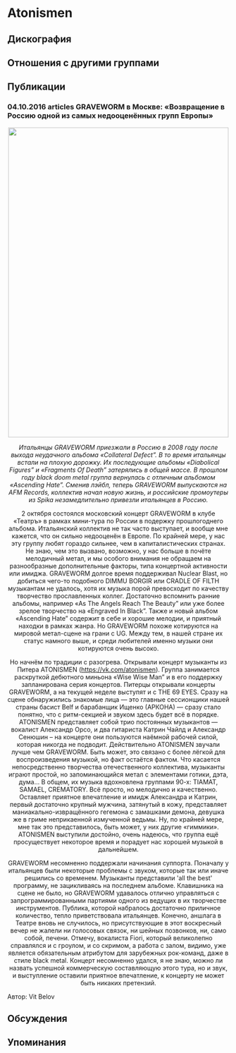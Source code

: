 # Atonismen



## Дискография


## Отношения с другими группами


## Публикации

### 04.10.2016 articles GRAVEWORM в Москве: «Возвращение в Россию одной из самых недооценённых групп Европы»

<p><em></em><center><em><img width="500" height="703" src="/images/articles_rus/2016.10/30036.jpg" border="0"></em><p></p><p><em>Итальянцы GRAVEWORM приезжали в Россию в 2008 году после выхода неудачного альбома «Collateral Defect”. В то время итальянцы встали на плохую дорожку. Их последующие альбомы «Diabolical Figures” и «Fragments Of Death” затерялись в общей массе. В прошлом году black doom metal группа вернулась с отличным альбомом «Ascending Hate”. Сменив лэйбл, теперь GRAVEWORM выпускаются на AFM Records, коллектив начал новую жизнь, и российские промоутеры из Spika незамедлительно привезли итальянцев в Россию.</em></p><p>2 октября состоялся московский концерт GRAVEWORM в клубе «Театръ» в рамках мини-тура по России в подержку прошлогоднего альбома. Итальянский коллектив не так часто выступает, и вообще мне кажется, что он сильно недооценён в Европе. По крайней мере, у нас эту группу любят гораздо сильнее, чем в капиталистических странах. Не знаю, чем это вызвано, возможно, у нас больше в почёте мелодичный метал, и мы особого внимания не обращаем на разнообразные дополнительные факторы, типа концертной активности или имиджа. GRAVEWORM долгое время поддерживал Nuclear Blast, но добиться чего-то подобного DIMMU BORGIR или CRADLE OF FILTH музыкантам не удалось, хотя их музыка порой превосходит по качеству творчество прославленных коллег. Достаточно вспомнить ранние альбомы, например «As The Angels Reach The Beauty” или уже более зрелое творчество на «Engraved In Black”. Также и новый альбом «Ascending Hate” содержит в себе и хорошие мелодии, и приятный находки в рамках жанра. Но GRAVEWORM похоже котируются на мировой метал-сцене на грани с UG. Между тем, в нашей стране их статус намного выше, и среди любителей именно музыки они котируются очень высоко.</p><p>Но начнём по традиции с разогрева. Открывали концерт музыканты из Питера ATONISMEN (<a href="https://vk.com/atonismen">https://vk.com/atonismen</a>). Группа занимается раскруткой дебютного миньона «Wise Wise Man” и в его поддержку запланирована серия концертов. Питерцы открывали концерты GRAVEWORM, а на текущей неделе выступят и с THE 69 EYES. Сразу на сцене обнаружились знакомые лица — это главные сессионщики нашей страны басист Belf и барабанщик Ищенко (АРКОНА) — сразу стало понятно, что с ритм-секцией и звуком здесь будет всё в порядке. ATONISMEN представляет собой трио постоянных музыкантов — вокалист Александр Орсо, и два гитариста Катрин Чайлд и Александр Сенюшин – на концерте они пользуются наёмной рабочей силой, которая никогда не подводит. Действительно ATONISMEN звучали лучше чем GRAVEWORM. Быть может, это связано с более лёгкой для воспроизведения музыкой, но факт остаётся фактом. Что касается непосредственно творчества отечественного коллектива, музыканты играют простой, но запоминающийся метал с элементами готики, дэта, дума... В общем, их музыка вдохновлена группами 90-х: TIAMAT, SAMAEL, CREMATORY. Всё просто, но мелодично и качественно. Оставляет приятное впечатление и имидж Александра и Катрин, первый достаточно крупный мужчина, затянутый в кожу, представляет маниакально-извращённого гегемона с замашками демона, девушка же в гриме неприкаенной измученной ведьмы. Ну, по крайней мере, мне так это представилось, быть может, у них другие «гиммики». ATONISMEN выступили достойно, очень надеюсь, что группа ещё просуществует некоторое время и порадует нас хорошей музыкой в дальнейшем.</p><p>GRAVEWORM несомненно поддержали начинания суппорта. Поначалу у итальянцев были некоторые проблемы с звуком, которые так или иначе решились со временем. Музыканты представили 'all the best' программу, не зацикливаясь на последнем альбоме. Клавишника на сцене не было, но GRAVEWORM удавалось отлично управляться с запрограммированными партиями одного из ведущих в их творчестве инструментов. Публика, которой набралось достаточно приличное количество, тепло приветствовала итальянцев. Конечно, аншлага в Театре вновь не случилось, но присутствующие в этот воскресный вечер не жалели ни голосовых связок, ни шейных позвонков, ни, само собой, печени. Отмечу, вокалиста Fiori, который великолепно справлялся и с гроулом, и со скримом, а работа с залом, видимо, уже является обязательным атрибутом для зарубежных рок-команд, даже в стиле black metal. Концерт несомненно удался, я не знаю, можно ли назвать успешной коммерческую составляющую этого тура, но и звук, и выступление оставили приятное впечатление, к концерту не может быть никаких претензий.</p></center>
Автор: Vit Belov


## Обсуждения


## Упоминания

